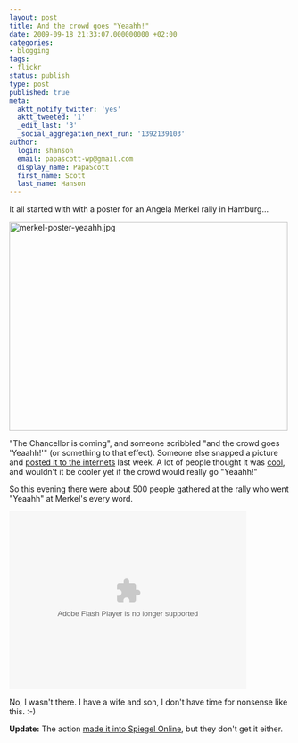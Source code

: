 ```yaml
---
layout: post
title: And the crowd goes "Yeaahh!"
date: 2009-09-18 21:33:07.000000000 +02:00
categories:
- blogging
tags:
- flickr
status: publish
type: post
published: true
meta:
  aktt_notify_twitter: 'yes'
  aktt_tweeted: '1'
  _edit_last: '3'
  _social_aggregation_next_run: '1392139103'
author:
  login: shanson
  email: papascott-wp@gmail.com
  display_name: PapaScott
  first_name: Scott
  last_name: Hanson
---
```

<p>It all started with with a poster for an Angela Merkel rally in Hamburg...</p>
<p><img src="https://www.papascott.de/wordpress/wp-content/uploads/2009/09/merkel-poster-yeaahh.jpg" alt="merkel-poster-yeaahh.jpg" border="0" width="499" height="374" /></p>
<p>"The Chancellor is coming", and someone scribbled "and the crowd goes 'Yeaahh!'" (or something to that effect). Someone else snapped a picture and <a href="http://www.flickr.com/photos/spanier/3910411907/">posted it to the internets</a> last week. A lot of people thought it was <a href="http://www.spreeblick.com/2009/09/15/und-alle-so-yeaahh/">cool</a>, and wouldn't it be cooler yet if the crowd would really go "Yeaahh!"</p>
<p>So this evening there were about 500 people gathered at the rally who went "Yeaahh" at Merkel's every word.</p>
<p><object classid="clsid:d27cdb6e-ae6d-11cf-96b8-444553540000" codebase="http://download.macromedia.com/pub/shockwave/cabs/flash/swflash.cab#version=9,0,115,0" width="425" height="319" id="qikPlayer" align="middle"><param name="allowScriptAccess" value="always" /><param name="allowFullScreen" value="true" /><param name="movie" value="http://qik.com/swfs/qikPlayer4.swf" /><param name="quality" value="high" /><param name="bgcolor" value="#333333" /><param name="FlashVars" value="rssURL=http://qik.com/video/daf83ec4e280453eb960fcb254bbed0b.rss&autoPlay=false&polling=false" /><embed src="http://qik.com/swfs/qikPlayer4.swf" quality="high" bgcolor="#333333" width="425" height="319" name="qikPlayer" align="middle" allowscriptaccess="always" allowfullscreen="true" type="application/x-shockwave-flash" pluginspage="http://www.macromedia.com/go/getflashplayer" flashvars="rssURL=http://qik.com/video/daf83ec4e280453eb960fcb254bbed0b.rss&autoPlay=false&polling=false" /></object></p>
<p>No, I wasn't there. I have a wife and son, I don't have time for nonsense like this. :-)</p>
<p><strong>Update:</strong> The action <a href="http://www.spiegel.de/netzwelt/web/0,1518,650004,00.html">made it into Spiegel Online</a>, but they don't get it either.</p>
